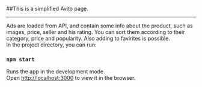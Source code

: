 ##This is a simplified Avito page.
<hr>

Ads are loaded from API, and contain some info about the product, such as images, price, seller and his rating. You can sort them according to their category, price and popularity. Also adding to favirites is possible.  
In the project directory, you can run:

### `npm start`

Runs the app in the development mode.<br>
Open [http://localhost:3000](http://localhost:3000) to view it in the browser.
